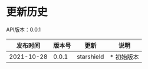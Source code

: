 # 更新历史 #
API版本：0.0.1

| 发布时间   | 版本号 | 更新          | 说明           |
| ---------- | ------ | ------------- | -------------- |
| 2021-10-28 | 0.0.1  | starshield | * 初始版本 |